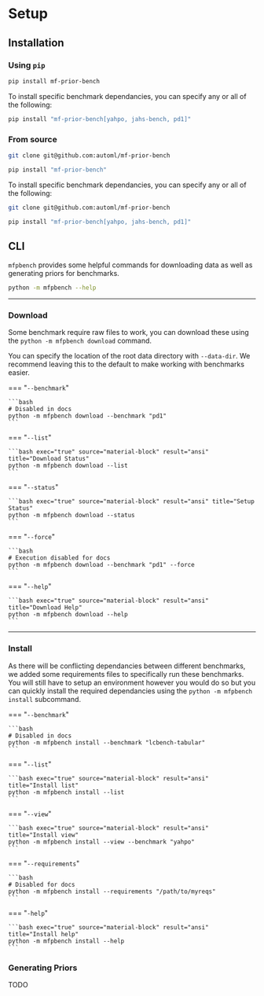 # Setup

## Installation

### Using `pip`

```bash
pip install mf-prior-bench
```

To install specific benchmark dependancies, you can specify any or all of the following:

```bash
pip install "mf-prior-bench[yahpo, jahs-bench, pd1]"
```

### From source

```bash
git clone git@github.com:automl/mf-prior-bench

pip install "mf-prior-bench"
```

To install specific benchmark dependancies, you can specify any or all of the following:

```bash
git clone git@github.com:automl/mf-prior-bench

pip install "mf-prior-bench[yahpo, jahs-bench, pd1]"
```

## CLI
`mfpbench` provides some helpful commands for downloading data as well as generating priors
for benchmarks.

```bash exec="true" source="material-block" result="ansi" title="CLI Help"
python -m mfpbench --help
```

---

### Download
Some benchmark require raw files to work, you can download these using the
`python -m mfpbench download` command.

You can specify the location of the root data directory with `--data-dir`.
We recommend leaving this to the default to make working with benchmarks easier.

=== "`--benchmark`"

    ```bash
    # Disabled in docs
    python -m mfpbench download --benchmark "pd1"
    ```

=== "`--list`"

    ```bash exec="true" source="material-block" result="ansi" title="Download Status"
    python -m mfpbench download --list
    ```

=== "`--status`"

    ```bash exec="true" source="material-block" result="ansi" title="Setup Status"
    python -m mfpbench download --status
    ```

=== "`--force`"

    ```bash
    # Execution disabled for docs
    python -m mfpbench download --benchmark "pd1" --force
    ```

=== "`--help`"

    ```bash exec="true" source="material-block" result="ansi" title="Download Help"
    python -m mfpbench download --help
    ```

---

### Install
As there will be conflicting dependancies between different benchmarks, we added some requirements
files to specifically run these benchmarks. You will still have to setup an environment however you
would do so but you can quickly install the required dependancies using the `python -m mfpbench install`
subcommand.

=== "`--benchmark`"

    ```bash
    # Disabled in docs
    python -m mfpbench install --benchmark "lcbench-tabular"
    ```

=== "`--list`"

    ```bash exec="true" source="material-block" result="ansi" title="Install list"
    python -m mfpbench install --list
    ```

=== "`--view`"

    ```bash exec="true" source="material-block" result="ansi" title="Install view"
    python -m mfpbench install --view --benchmark "yahpo"
    ```

=== "`--requirements`"

    ```bash
    # Disabled for docs
    python -m mfpbench install --requirements "/path/to/myreqs"
    ```

=== "`-help`"

    ```bash exec="true" source="material-block" result="ansi" title="Install help"
    python -m mfpbench install --help
    ```

### Generating Priors
TODO
